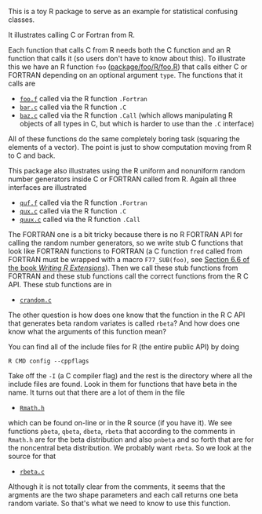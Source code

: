 This is a toy R package to serve as an example for statistical confusing
classes.

It illustrates calling C or Fortran from R.

Each function that calls C from R needs both the C function and an R function
that calls it (so users don't have to know about this).  To illustrate this
we have an R function `foo` ([package/foo/R/foo.R](package/foo/R/foo.R))
that calls either C or FORTRAN depending on an optional argument `type`.
The functions that it calls are

 * [`foo.f`](package/foo/src/foo.f) called via the R function `.Fortran`
 * [`bar.c`](package/foo/src/bar.c) called via the R function `.C`
 * [`baz.c`](package/foo/src/baz.c) called via the R function `.Call`
     (which allows manipulating R objects of all types in
     C, but which is harder to use than the `.C` interface)

All of these functions do the same completely boring task (squaring the
elements of a vector).  The point is just to show computation moving from R
to C and back.

This package also illustrates using the R uniform and nonuniform random number
generators inside C or FORTRAN called from R.
Again all three interfaces are illustrated

 * [`quf.f`](package/foo/src/quf.f) called via the R function `.Fortran`
 * [`qux.c`](package/foo/src/qux.c) called via the R function `.C`
 * [`quux.c`](package/foo/src/quux.c) called via the R function `.Call`

The FORTRAN one is a bit tricky because there is no R FORTRAN API for calling
the random number generators, so we write stub C functions that look like
FORTRAN functions to FORTRAN (a C function `fred` called from FORTRAN must be
wrapped with a macro `F77_SUB(foo)`, see [Section 6.6 of the book *Writing R Extensions*](http://cran.us.r-project.org/doc/manuals/r-release/R-exts.html#Calling-C-from-FORTRAN-and-vice-versa)).  Then we call these stub functions from
FORTRAN and these stub functions call the correct functions from the R C API.
These stub functions are in

 * [`crandom.c`](package/foo/src/crandom.c)

The other question is how does one know that the function in the R C API
that generates beta random variates is called `rbeta`?  And how does one
know what the arguments of this function mean?

You can find all of the include files for R (the entire public API) by doing

    R CMD config --cppflags

Take off the `-I` (a C compiler flag) and the rest is the directory where
all the include files are found.  Look in them for functions that have beta
in the name.  It turns out that there are a lot of them in the file

 * [`Rmath.h`](https://svn.r-project.org/R/trunk/src/include/Rmath.h0.in)

which can be found on-line or in the R source (if you have it).  We see
functions `pbeta`, `qbeta`, `dbeta`, `rbeta` that according to the comments
in `Rmath.h` are for the beta distribution and also `pnbeta` and so forth
that are for the noncentral beta distribution.  We probably want `rbeta`.
So we look at the source for that

 * [`rbeta.c`](https://svn.r-project.org/R/trunk/src/nmath/rbeta.c)

Although it is not totally clear from the comments, it seems that the argments
are the two shape parameters and each call returns one beta random variate.
So that's what we need to know to use this function.

